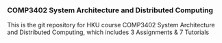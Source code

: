 ### COMP3402 System Architecture and Distributed Computing
This is the git repository for HKU course COMP3402 System Architecture and Distributed Computing, 
which includes 3 Assignments & 7 Tutorials 
